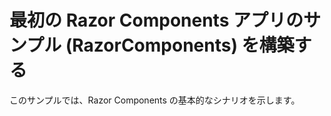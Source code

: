 # <a name="build-your-first-razor-components-app-sample-razorcomponents"></a>最初の Razor Components アプリのサンプル (RazorComponents) を構築する

このサンプルでは、Razor Components の基本的なシナリオを示します。
